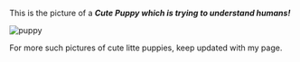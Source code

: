 
This is the picture of a __*Cute Puppy which is trying to understand humans!*__

![puppy](https://user-images.githubusercontent.com/55780247/141942579-902c5383-3bdc-4cac-bc1c-ba5461478d46.png)

For more such pictures of cute litte puppies, keep updated with my page.
